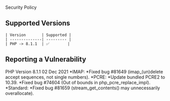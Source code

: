 Security Policy

## Supported Versions

    | Version       | Supported |
    | --------------| --------- |
    | PHP -> 8.1.1  | ✅        |

## Reporting a Vulnerability

PHP Version 8.1.1
02 Dec 2021
*IMAP:
  *Fixed bug #81649 (imap_(un)delete accept sequences, not single numbers).
*PCRE:
  *Update bundled PCRE2 to 10.39.
  *Fixed bug #74604 (Out of bounds in php_pcre_replace_impl).
*Standard:
  *Fixed bug #81659 (stream_get_contents() may unnecessarily overallocate).
